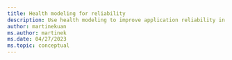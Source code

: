 ```yaml
---
title: Health modeling for reliability
description: Use health modeling to improve application reliability in Azure. Differentiate between healthy and unhealthy states. Learn how to quantify application states.
author: martinekuan
ms.author: martinek
ms.date: 04/27/2023
ms.topic: conceptual
---
```

